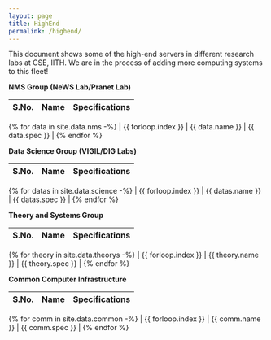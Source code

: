 ```yaml
---
layout: page
title: HighEnd
permalink: /highend/
---
```

This document shows some of the high-end servers in different research labs at CSE, IITH. We are in the process of adding more computing systems to this fleet!

**NMS Group (NeWS Lab/Pranet Lab)**

| S.No. | Name | Specifications |
| ---- | ----- | ----- |
{% for data in site.data.nms -%}
| {{ forloop.index }} | {{ data.name }} | {{ data.spec }} |
{% endfor %}


**Data Science Group (VIGIL/DIG Labs)**

| S.No. | Name | Specifications |
| ---- | ----- | ----- |
{% for datas in site.data.science -%}
| {{ forloop.index }} | {{ datas.name }} | {{ datas.spec }} |
{% endfor %}

**Theory and Systems Group**

| S.No. | Name | Specifications |
| ---- | ----- | ----- |
{% for theory in site.data.theorys -%}
| {{ forloop.index }} | {{ theory.name }} | {{ theory.spec }} |
{% endfor %}

**Common Computer Infrastructure**

| S.No. | Name | Specifications |
| ---- | ----- | ----- |
{% for comm in site.data.common -%}
| {{ forloop.index }} | {{ comm.name }} | {{ comm.spec }} |
{% endfor %}